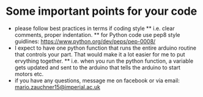 # Some important points for your code

* please follow best practices in terms if coding style
**  i.e. clear comments, proper indentation.
** for Python code use pep8 style guidlines: https://www.python.org/dev/peps/pep-0008/
* I expect to have one python function that runs the entire arduino routine that controls your part. That would make it a lot easier for me to put ervything together.
** i.e. when you run the python function, a variable gets updated and sent to the arduino that tells the arduino to start motors etc.
* if you have any questions, message me on facebook or via email: mario.zauchner15@imperial.ac.uk


